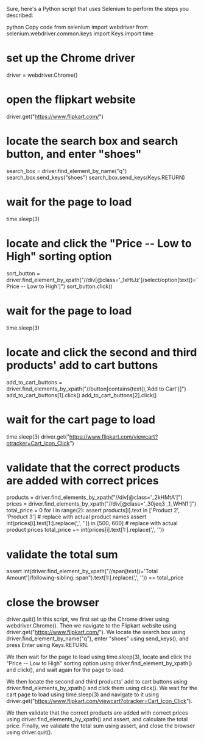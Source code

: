 Sure, here's a Python script that uses Selenium to perform the steps you described:

python
Copy code
from selenium import webdriver
from selenium.webdriver.common.keys import Keys
import time

# set up the Chrome driver
driver = webdriver.Chrome()

# open the flipkart website
driver.get("https://www.flipkart.com/")

# locate the search box and search button, and enter "shoes"
search_box = driver.find_element_by_name("q")
search_box.send_keys("shoes")
search_box.send_keys(Keys.RETURN)

# wait for the page to load
time.sleep(3)

# locate and click the "Price -- Low to High" sorting option
sort_button = driver.find_element_by_xpath("//div[@class='_1xHtJz']/select/option[text()='Price -- Low to High']")
sort_button.click()

# wait for the page to load
time.sleep(3)

# locate and click the second and third products' add to cart buttons
add_to_cart_buttons = driver.find_elements_by_xpath("//button[contains(text(),'Add to Cart')]")
add_to_cart_buttons[1].click()
add_to_cart_buttons[2].click()

# wait for the cart page to load
time.sleep(3)
driver.get("https://www.flipkart.com/viewcart?otracker=Cart_Icon_Click")

# validate that the correct products are added with correct prices
products = driver.find_elements_by_xpath("//div[@class='_2kHMtA']")
prices = driver.find_elements_by_xpath("//div[@class='_30jeq3 _1_WHN1']")
total_price = 0
for i in range(2):
    assert products[i].text in ['Product 2', 'Product 3']  # replace with actual product names
    assert int(prices[i].text[1:].replace(',', '')) in [500, 600]  # replace with actual product prices
    total_price += int(prices[i].text[1:].replace(',', ''))

# validate the total sum
assert int(driver.find_element_by_xpath("//span[text()='Total Amount']/following-sibling::span").text[1:].replace(',', '')) == total_price

# close the browser
driver.quit()
In this script, we first set up the Chrome driver using webdriver.Chrome(). Then we navigate to the Flipkart website using driver.get("https://www.flipkart.com/"). We locate the search box using driver.find_element_by_name("q"), enter "shoes" using send_keys(), and press Enter using Keys.RETURN.

We then wait for the page to load using time.sleep(3), locate and click the "Price -- Low to High" sorting option using driver.find_element_by_xpath() and click(), and wait again for the page to load.

We then locate the second and third products' add to cart buttons using driver.find_elements_by_xpath() and click them using click(). We wait for the cart page to load using time.sleep(3) and navigate to it using driver.get("https://www.flipkart.com/viewcart?otracker=Cart_Icon_Click").

We then validate that the correct products are added with correct prices using driver.find_elements_by_xpath() and assert, and calculate the total price. Finally, we validate the total sum using assert, and close the browser using driver.quit().